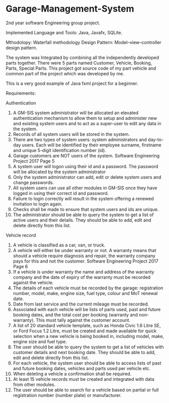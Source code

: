 # Garage-Management-System

2nd year software Engineering group project.

Implemented Language and Tools: Java, Javafx, SQLite.

Mthodolopy:  Waterfall methodology 
Design Pattern: Model–view–controller design pattern.

The system was Integrated by combining all the independently developed parts together.
There were 5 parts named Customer, Vehicle, Booking, Parts, Special Parts.
This project got source code of my part vehicle and common part of the project which was developed by me.  
 
This is a very good example of Java fxml project for a beginner.

Requirements:

 Authentication 
1. A GM-SIS system administrator will be allocated an elevated authentication
mechanism to allow them to setup and administer new and existing system
users and to act as a super-user to edit any data in the system.
2. Records of all system users will be stored in the system.
3. There are two types of system users: system administrators and day-to-day
users. Each will be identified by their employee surname, firstname and
unique 5-digit identification number (id).
4. Garage customers are NOT users of the system.
Software Engineering Project 2017
Page 5
5. A system user will logon using their id and a password. The password will be
allocated by the system administrator
6. Only the system administrator can add, edit or delete system users and change
passwords.
7. All system users can use all other modules in GM-SIS once they have logged
in using their correct id and password.
8. Failure to login correctly will result in the system offering a renewed
invitation to login again.
9. Checks shall be made to ensure that system users and ids are unique.
10. The administrator should be able to query the system to get a list of active
users and their details. They should be able to add, edit and delete directly
from this list.

 Vehicle record 
1. A vehicle is classified as a car, van, or truck.
2. A vehicle will either be under warranty or not. A warranty means that should a
vehicle require diagnosis and repair, the warranty company pays for this and
not the customer.
Software Engineering Project 2017
Page 6
3. If a vehicle is under warranty the name and address of the warranty company
and the date of expiry of the warranty must be recorded against the vehicle.
4. The details of each vehicle must be recorded by the garage: registration
number, model, make, engine size, fuel type, colour and MoT renewal date.
5. Date from last service and the current mileage must be recorded.
6. Associated with each vehicle will be lists of parts used, past and future
booking dates, and the total cost per booking (warranty and non-warranty).
This must tally against the customer account.
7. A list of 20 standard vehicle template, such as Honda Civic 1.6 Litre SE, or
Ford Focus 1.2 Litre, must be created and made available for quick selection
when a new vehicle is being booked in, including model, make, engine size
and fuel type.
8. The user should be able to query the system to get a list of vehicles with
customer details and next booking date. They should be able to add, edit and
delete directly from this list.
9. For each vehicle, the system user should be able to access lists of past and
future booking dates, vehicles and parts used per vehicle etc.
10. When deleting a vehicle a confirmation shall be required.
11. At least 15 vehicle records must be created and integrated with data from other
modules.
12. The user should be able to search for a vehicle based on partial or full
registration number (number plate) or manufacturer.

